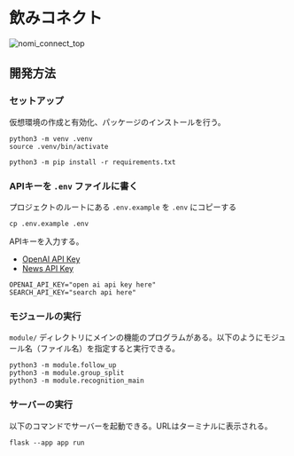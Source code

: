# 飲みコネクト

![nomi_connect_top](https://github.com/user-attachments/assets/d7eb1552-82a1-4d44-9fab-4b55eae5d811)

## 開発方法

### セットアップ

仮想環境の作成と有効化、パッケージのインストールを行う。

```shell
python3 -m venv .venv
source .venv/bin/activate

python3 -m pip install -r requirements.txt
```

### APIキーを `.env` ファイルに書く

プロジェクトのルートにある `.env.example` を `.env` にコピーする

```shell
cp .env.example .env
```

APIキーを入力する。

- [OpenAI API Key](https://platform.openai.com/api-keys)
- [News API Key](https://newsapi.org/)

```.env
OPENAI_API_KEY="open ai api key here"
SEARCH_API_KEY="search api here"
```

### モジュールの実行

`module/` ディレクトリにメインの機能のプログラムがある。以下のようにモジュール名（ファイル名）を指定すると実行できる。

```shell
python3 -m module.follow_up
python3 -m module.group_split
python3 -m module.recognition_main
```

### サーバーの実行

以下のコマンドでサーバーを起動できる。URLはターミナルに表示される。

```shell
flask --app app run
```

